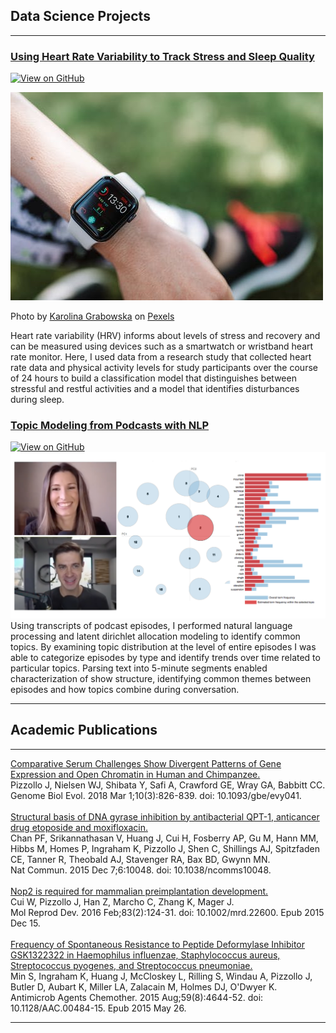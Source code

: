 ## Data Science Projects

---

### [Using Heart Rate Variability to Track Stress and Sleep Quality](/HRV/HRV)
<a href="https://github.com/jpizzollo/MMASH"><img src="https://img.shields.io/badge/GitHub-View_on_GitHub-blue?logo=GitHub" alt="View on GitHub"></a>

<img src="HRV/pexels-photo-4379289.jpeg?raw=true"/>

Photo by <a href="https://www.pexels.com/@karolina-grabowska">Karolina Grabowska</a> on <a href="https://www.pexels.com">Pexels</a>

Heart rate variability (HRV) informs about levels of stress and recovery and can be measured using devices such as a smartwatch or wristband heart rate monitor. Here, I used data from a research study that collected heart rate data and physical activity levels for study participants over the course of 24 hours to build a classification model that distinguishes between stressful and restful activities and a model that identifies disturbances during sleep.

### [Topic Modeling from Podcasts with NLP](/NLP_Podcast/NLP_podcast)
<a href="https://github.com/jpizzollo/NLP_Podcast"><img src="https://img.shields.io/badge/GitHub-View_on_GitHub-blue?logo=GitHub" alt="View on GitHub"></a>
<img src="NLP_Podcast/NLP_podcast_main.png?raw=true"/>
Using transcripts of podcast episodes, I performed natural language processing and latent dirichlet allocation modeling to identify common topics. By examining topic distribution at the level of entire episodes I was able to categorize episodes by type and identify trends over time related to particular topics. Parsing text into 5-minute segments enabled characterization of show structure, identifying common themes between episodes and how topics combine during conversation.

---

## Academic Publications

---

[Comparative Serum Challenges Show Divergent Patterns of Gene Expression and Open Chromatin in Human and Chimpanzee.](https://academic.oup.com/gbe/article/10/3/826/4920862)
<br>
Pizzollo J, Nielsen WJ, Shibata Y, Safi A, Crawford GE, Wray GA, Babbitt CC.
<br>
Genome Biol Evol. 2018 Mar 1;10(3):826-839. doi: 10.1093/gbe/evy041.
<br><br>
[Structural basis of DNA gyrase inhibition by antibacterial QPT-1, anticancer drug etoposide and moxifloxacin.](https://www.nature.com/articles/ncomms10048)
<br>
Chan PF, Srikannathasan V, Huang J, Cui H, Fosberry AP, Gu M, Hann MM, Hibbs M, Homes P, Ingraham K, Pizzollo J, Shen C, Shillings AJ, Spitzfaden CE, Tanner R, Theobald AJ, Stavenger RA, Bax BD, Gwynn MN.
<br>
Nat Commun. 2015 Dec 7;6:10048. doi: 10.1038/ncomms10048.
<br><br>
[Nop2 is required for mammalian preimplantation development.](https://www.ncbi.nlm.nih.gov/pmc/articles/PMC4903073/)
<br>
Cui W, Pizzollo J, Han Z, Marcho C, Zhang K, Mager J.
<br>
Mol Reprod Dev. 2016 Feb;83(2):124-31. doi: 10.1002/mrd.22600. Epub 2015 Dec 15.
<br><br>
[Frequency of Spontaneous Resistance to Peptide Deformylase Inhibitor GSK1322322 in Haemophilus influenzae, Staphylococcus aureus, Streptococcus pyogenes, and Streptococcus pneumoniae.](https://aac.asm.org/content/59/8/4644.long)
<br>
Min S, Ingraham K, Huang J, McCloskey L, Rilling S, Windau A, Pizzollo J, Butler D, Aubart K, Miller LA, Zalacain M, Holmes DJ, O'Dwyer K.
<br>
Antimicrob Agents Chemother. 2015 Aug;59(8):4644-52. doi: 10.1128/AAC.00484-15. Epub 2015 May 26.

---
